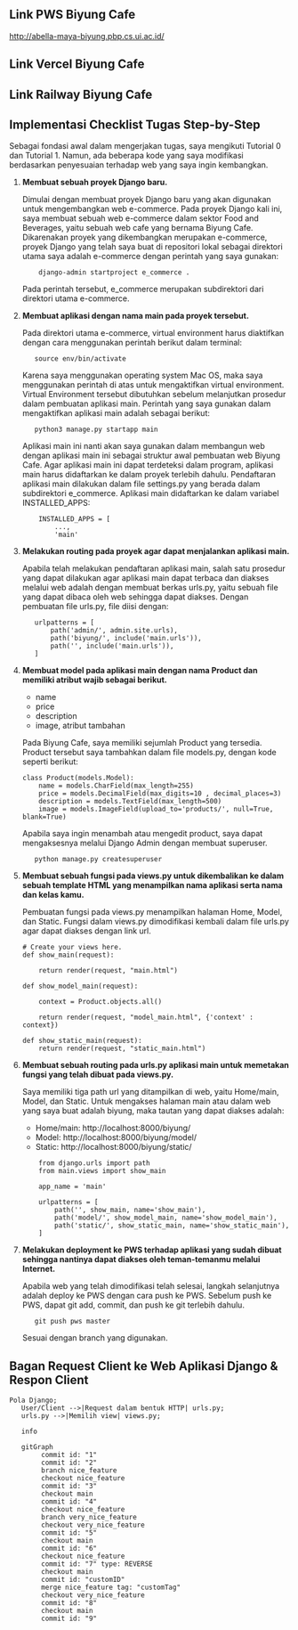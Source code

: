 ## Link PWS Biyung Cafe
http://abella-maya-biyung.pbp.cs.ui.ac.id/

## Link Vercel Biyung Cafe


## Link Railway Biyung Cafe


## Implementasi Checklist Tugas Step-by-Step 
Sebagai fondasi awal dalam mengerjakan tugas, saya mengikuti Tutorial 0 dan Tutorial 1. Namun, ada beberapa kode yang saya modifikasi berdasarkan penyesuaian terhadap web yang saya ingin kembangkan.
1. **Membuat sebuah proyek Django baru.**

   Dimulai dengan membuat proyek Django baru yang akan digunakan untuk mengembangkan web e-commerce. Pada proyek Django kali ini, saya membuat sebuah web e-commerce dalam sektor Food and Beverages, yaitu sebuah web cafe yang bernama Biyung Cafe. Dikarenakan proyek yang dikembangkan merupakan e-commerce, proyek Django yang telah saya buat di repositori lokal sebagai direktori utama saya adalah e-commerce dengan perintah yang saya gunakan:
   ~~~
       django-admin startproject e_commerce .
   ~~~
   Pada perintah tersebut, e_commerce merupakan subdirektori dari direktori utama e-commerce.
    
2. **Membuat aplikasi dengan nama main pada proyek tersebut.**

   Pada direktori utama e-commerce, virtual environment harus diaktifkan dengan cara menggunakan perintah berikut dalam terminal:
    ~~~
       source env/bin/activate
    ~~~
    Karena saya menggunakan operating system Mac OS, maka saya menggunakan perintah di atas untuk mengaktifkan virtual environment. Virtual Environment tersebut dibutuhkan sebelum melanjutkan prosedur dalam pembuatan aplikasi main. Perintah yang saya gunakan dalam mengaktifkan aplikasi main adalah sebagai berikut:
    ~~~
       python3 manage.py startapp main
    ~~~
    Aplikasi main ini nanti akan saya gunakan dalam membangun web dengan aplikasi main ini sebagai struktur awal pembuatan web Biyung Cafe.
   Agar aplikasi main ini dapat terdeteksi dalam program, aplikasi main harus didaftarkan ke dalam proyek terlebih dahulu. Pendaftaran aplikasi main dilakukan dalam file settings.py yang berada dalam subdirektori e_commerce. Aplikasi main didaftarkan ke dalam variabel INSTALLED_APPS:
   ~~~
       INSTALLED_APPS = [
           ...,
           'main'
   ~~~
   
    
3. **Melakukan routing pada proyek agar dapat menjalankan aplikasi main.**

   Apabila telah melakukan pendaftaran aplikasi main, salah satu prosedur yang dapat dilakukan agar aplikasi main dapat terbaca dan diakses melalui web adalah dengan membuat berkas urls.py, yaitu sebuah file yang dapat dibaca oleh web sehingga dapat diakses. Dengan pembuatan file urls.py, file diisi dengan:
   ~~~
      urlpatterns = [
          path('admin/', admin.site.urls),
          path('biyung/', include('main.urls')),
          path('', include('main.urls')),
      ]
   ~~~
   

4. **Membuat model pada aplikasi main dengan nama Product dan memiliki atribut wajib sebagai berikut.**
   - name
   - price
   - description
   - image, atribut tambahan
  
   Pada Biyung Cafe, saya memiliki sejumlah Product yang tersedia. Product tersebut saya tambahkan dalam file models.py, dengan kode seperti berikut:
      ~~~
      class Product(models.Model):
          name = models.CharField(max_length=255)
          price = models.DecimalField(max_digits=10 , decimal_places=3)
          description = models.TextField(max_length=500)
          image = models.ImageField(upload_to='products/', null=True, blank=True)
     ~~~
   Apabila saya ingin menambah atau mengedit product, saya dapat mengaksesnya melalui Django Admin dengan membuat superuser.
      ~~~
         python manage.py createsuperuser
      ~~~
5. **Membuat sebuah fungsi pada views.py untuk dikembalikan ke dalam sebuah template HTML yang menampilkan nama aplikasi serta nama dan kelas kamu.**

   Pembuatan fungsi pada views.py menampilkan halaman Home, Model, dan Static. Fungsi dalam views.py dimodifikasi kembali dalam file urls.py agar dapat diakses dengan link url.
      ~~~
      # Create your views here.
      def show_main(request):
          
          return render(request, "main.html")
      
      def show_model_main(request):
      
          context = Product.objects.all()
          
          return render(request, "model_main.html", {'context' : context})
      
      def show_static_main(request):
          return render(request, "static_main.html")
      ~~~

6. **Membuat sebuah routing pada urls.py aplikasi main untuk memetakan fungsi yang telah dibuat pada views.py.**

   Saya memiliki tiga path url yang ditampilkan di web, yaitu Home/main, Model, dan Static. Untuk mengakses halaman main atau dalam web yang saya buat adalah biyung, maka tautan yang dapat diakses adalah:
   - Home/main: http://localhost:8000/biyung/
   - Model: http://localhost:8000/biyung/model/
   - Static: http://localhost:8000/biyung/static/
   ~~~
       from django.urls import path
       from main.views import show_main
        
       app_name = 'main'
        
       urlpatterns = [
           path('', show_main, name='show_main'),
           path('model/', show_model_main, name='show_model_main'),
           path('static/', show_static_main, name='show_static_main'),
       ]
   ~~~

7. **Melakukan deployment ke PWS terhadap aplikasi yang sudah dibuat sehingga nantinya dapat diakses oleh teman-temanmu melalui Internet.**

   Apabila web yang telah dimodifikasi telah selesai, langkah selanjutnya adalah deploy ke PWS dengan cara push ke PWS. Sebelum push ke PWS, dapat git add, commit, dan push ke git terlebih dahulu.
   ~~~
      git push pws master
   ~~~
   Sesuai dengan branch yang digunakan. 


## Bagan Request Client ke Web Aplikasi Django & Respon Client

~~~mermaid
Pola Django;
   User/Client -->|Request dalam bentuk HTTP| urls.py;
   urls.py -->|Memilih view| views.py;
~~~

~~~mermaid
   info
~~~


```mermaid 
   gitGraph
        commit id: "1"
        commit id: "2"
        branch nice_feature
        checkout nice_feature
        commit id: "3"
        checkout main
        commit id: "4"
        checkout nice_feature
        branch very_nice_feature
        checkout very_nice_feature
        commit id: "5"
        checkout main
        commit id: "6"
        checkout nice_feature
        commit id: "7" type: REVERSE
        checkout main
        commit id: "customID"
        merge nice_feature tag: "customTag"
        checkout very_nice_feature
        commit id: "8"
        checkout main
        commit id: "9"

   
